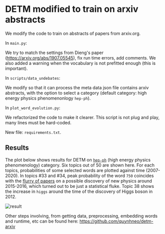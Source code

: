 # DETM modified to train on arxiv abstracts 

We modify the code to train on abstracts of papers from arxiv.org.

In `main.py`:

  We try to match the settings from Dieng's paper (https://arxiv.org/abs/1907.05545), fix run time errors, add comments.
  We also added a warning when the vocabulary is not prefitted enough (this is important). 

In `scripts/data_undebates`:

  We modify so that it can process the meta data json file contains arxiv abstracts, with the option to select a category (default category: high energy physics phenomenonlogy `hep-ph`).

In `plot_word_evolution.py`:

  We refactorized the code to make it clearer. This script is not plug and play, many lines must be hard-coded. 

New file: `requirements.txt`.

## Results
The plot below shows results for DETM on [`hep-ph`](https://arxiv.org/archive/hep-ph) (high energy physics phenomenology) category. Six topics out of 50 are shown here. For each topics, probabilities of some selected words are plotted against time (2007-2020). In topics #33 and #34, peak probability of the word `750` coincides with the [flurry of papers](https://en.wikipedia.org/wiki/750_GeV_diphoton_excess) on a possible discovery of new physics around 2015-2016, which turned out to be just a statistical fluke. Topic 38 shows the increase in `higgs` around the time of the  discovery of Higgs boson in 2012.


![result](https://github.com/quynhneo/detm-arxiv/blob/master/detm_un_K_50_Htheta_800_Optim_adam_Clip_2.0_ThetaAct_relu_Lr_0.001_Bsz_200_RhoSize_300_L_4_minDF_15_trainEmbeddings_0_beta.png)

Other steps involving, from getting data, preprocessing, embedding words and runtime, etc can be found here: https://github.com/quynhneo/detm-arxiv
